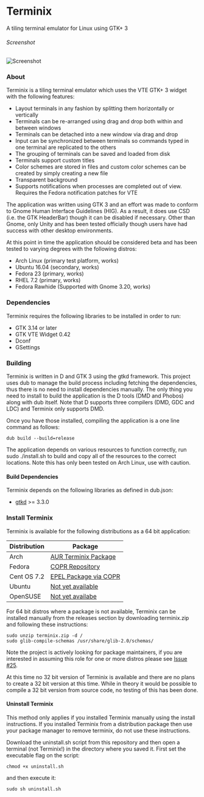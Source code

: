 # Terminix
A tiling terminal emulator for Linux using GTK+ 3

###### Screenshot
![Screenshot](http://www.gexperts.com/img/terminix/terminix2.png)

### About

Terminix is a tiling terminal emulator which uses the VTE GTK+ 3 widget with the following features:

* Layout terminals in any fashion by splitting them horizontally or vertically
* Terminals can be re-arranged using drag and drop both within and between windows
* Terminals can be detached into a new window via drag and drop
* Input can be synchronized between terminals so commands typed in one terminal are replicated to the others
* The grouping of terminals can be saved and loaded from disk
* Terminals support custom titles
* Color schemes are stored in files and custom color schemes can be created by simply creating a new file
* Transparent background
* Supports notifications when processes are completed out of view. Requires the Fedora notification patches for VTE

The application was written using GTK 3 and an effort was made to conform to Gnome Human Interface Guidelines (HIG). As a result, it does use CSD (i.e. the GTK HeaderBar) though it can be disabled if necessary. Other than Gnome, only Unity and has been tested officially though users have had success with other desktop environments.

At this point in time the application should be considered beta and has been tested to varying degrees with the following distros:

* Arch Linux (primary test platform, works)
* Ubuntu 16.04 (secondary, works)
* Fedora 23 (primary, works)
* RHEL 7.2 (primary, works)
* Fedora Rawhide (Supported with Gnome 3.20, works)

### Dependencies

Terminix requires the following libraries to be installed in order to run:
* GTK 3.14 or later
* GTK VTE Widget 0.42
* Dconf
* GSettings

### Building

Terminix is written in D and GTK 3 using the gtkd framework. This project uses dub to manage the build process including fetching the dependencies, thus there is no need to install dependencies manually. The only thing you need to install to build the application is the D tools (DMD and Phobos) along with dub itself. Note that D supports three compilers (DMD, GDC and LDC) and Terminix only supports DMD.

Once you have those installed, compiling the application is a one line command as follows:

```
dub build --build=release
```

The application depends on various resources to function correctly, run sudo ./install.sh to build and copy all of the resources to the correct locations. Note this has only been tested on Arch Linux, use with caution.

#### Build Dependencies

Terminix depends on the following libraries as defined in dub.json:
* [gtkd](http://gtkd.org/) >= 3.3.0

### Install Terminix

Terminix is available for the following distributions as a 64 bit application:

| Distribution | Package
|---|---|
|Arch|[AUR Terminix Package](https://aur.archlinux.org/packages/terminix)|
|Fedora|[COPR Repository](https://copr.fedorainfracloud.org/coprs/heikoada/terminix)|
|Cent OS 7.2|[EPEL Package via COPR](https://copr.fedorainfracloud.org/coprs/heikoada/terminix)|
|Ubuntu|[Not yet available](https://github.com/gnunn1/terminix/issues/25)|
|OpenSUSE|[Not yet availabe](https://github.com/gnunn1/terminix/issues/25)|

For 64 bit distros where a package is not available, Terminix can be installed manually from the releases section by downloading terminix.zip and following these instructions:

```
sudo unzip terminix.zip -d /
sudo glib-compile-schemas /usr/share/glib-2.0/schemas/
```

Note the project is actively looking for package maintainers, if you are interested in assuming this role for one or more distros please see [Issue #25](https://github.com/gnunn1/terminix/issues/25).

At this time no 32 bit version of Terminix is available and there are no plans to create a 32 bit version at this time. While in theory it would be possible to compile a 32 bit version from source code, no testing of this has been done.


#### Uninstall Terminix

This method only applies if you installed Terminix manually using the install instructions. If you installed Terminix from a distribution package then use your package manager to remove terminix, do not use these instructions.

Download the uninstall.sh script from this repository and then open a terminal (not Terminix!) in the directory where you saved it. First set the executable flag on the script:

```
chmod +x uninstall.sh
```

and then execute it:

```
sudo sh uninstall.sh
```

